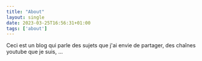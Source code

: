```yaml
---
title: "About"
layout: single
date: 2023-03-25T16:56:31+01:00
tags: ['about']
---
```

Ceci est un blog qui parle des sujets que j'ai envie de partager, des chaînes youtube que je suis, ...